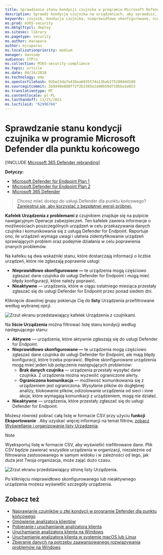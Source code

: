 ```yaml
---
title: Sprawdzanie stanu kondycji czujnika w programie Microsoft Defender dla punktu końcowego
description: Sprawdź kondycję czujnika na urządzeniach, aby sprawdzić, które z nich są nieprawidłowo skonfigurowane, nieaktywne lub nie zgłaszają danych czujnika.
keywords: czujnik, kondycja czujnika, nieprawidłowo skonfigurowane, nieaktywne, bez danych czujnika, dane czujnika, zakłócona komunikacja, komunikacja
ms.prod: m365-security
ms.mktglfcycl: deploy
ms.sitesec: library
ms.pagetype: security
ms.author: macapara
author: mjcaparas
ms.localizationpriority: medium
manager: dansimp
audience: ITPro
ms.collection: M365-security-compliance
ms.topic: article
ms.date: 04/24/2018
ms.technology: mde
ms.openlocfilehash: 926e23da7e439aa6035574a13bab2752004dd189
ms.sourcegitcommit: 2b9d40e888ff2f2b3385e2a90b50d719bba1e653
ms.translationtype: MT
ms.contentlocale: pl-PL
ms.lasthandoff: 11/25/2021
ms.locfileid: "62996766"
---
```

# <a name="check-sensor-health-state-in-microsoft-defender-for-endpoint"></a>Sprawdzanie stanu kondycji czujnika w programie Microsoft Defender dla punktu końcowego

[!INCLUDE [Microsoft 365 Defender rebranding](../../includes/microsoft-defender.md)]

**Dotyczy:**
- [Microsoft Defender for Endpoint Plan 1](https://go.microsoft.com/fwlink/p/?linkid=2154037)
- [Microsoft Defender for Endpoint Plan 2](https://go.microsoft.com/fwlink/p/?linkid=2154037)
- [Microsoft 365 Defender](https://go.microsoft.com/fwlink/?linkid=2118804)

> Chcesz mieć dostęp do usługi Defender dla punktu końcowego? [Zarejestruj się, aby korzystać z bezpłatnej wersji próbnej.](https://signup.microsoft.com/create-account/signup?products=7f379fee-c4f9-4278-b0a1-e4c8c2fcdf7e&ru=https://aka.ms/MDEp2OpenTrial?ocid=docs-wdatp-checksensor-abovefoldlink)

**Kafelek Urządzenia z problemami z** czujnikiem znajduje się na pulpicie nawigacyjnym Operacje zabezpieczeń. Ten kafelek zawiera informacje o możliwościach poszczególnych urządzeń w celu przekazywania danych czujnika i komunikowania się z usługą Defender for Endpoint. Raportuje ono, ile urządzeń wymaga uwagi i ułatwia zidentyfikowanie urządzeń sprawiających problem oraz podejmie działania w celu poprawienia znanych problemów.

Na kafelku są dwa wskaźniki stanu, które dostarczają informacji o liczbie urządzeń, które nie zgłaszają poprawnie usługi:

- **Nieprawidłowo skonfigurowane —** te urządzenia mogą częściowo zgłaszać dane czujnika do usługi Defender for Endpoint i mogą mieć błędy konfiguracji, które należy poprawić.
- **Nieaktywne** — urządzenia, które w ciągu ostatniego miesiąca przestały zgłaszać się do usługi Defender for Endpoint przez ponad siedem dni.

Kliknięcie dowolnej grupy pokieruje Cię do **listy** Urządzenia przefiltrowane według wybranej opcji.

![Zrzut ekranu przedstawiający kafelek Urządzenia z czujnikami.](images/atp-devices-with-sensor-issues-tile.png)

Na **liście Urządzenia** można filtrować listę stanu kondycji według następującego stanu:

- **Aktywne** — urządzenia, które aktywnie zgłaszają się do usługi Defender for Endpoint.
- **Nieprawidłowo skonfigurowane —** te urządzenia mogą częściowo zgłaszać dane czujnika do usługi Defender for Endpoint, ale mają błędy konfiguracji, które trzeba poprawić. Błędnie skonfigurowane urządzenia mogą mieć jeden lub połączenie następujących problemów:
  - **Brak danych czujnika** — urządzenia przestały wysyłać dane czujnika. Z urządzenia można wyzwolić ograniczone alerty.
  - **Ograniczona komunikacja** — możliwość komunikowania się z urządzeniem jest ograniczona. Wysyłanie plików do dogłębnej analizy, blokowanie plików, odizolowanie urządzenia od sieci i inne akcje, które wymagają komunikacji z urządzeniem, mogą nie działać.
- **Nieaktywne** — urządzenia, które przestały zgłaszać się do usługi Defender for Endpoint.

Możesz również pobrać całą listę w formacie CSV przy użyciu **funkcji Eksportowanie** . Aby uzyskać więcej informacji na temat filtrów, [zobacz Wyświetlanie i organizowanie listy Urządzenia](machines-view-overview.md).

> [!NOTE]
> Wyeksportuj listę w formacie CSV, aby wyświetlić niefiltrowane dane. Plik CSV będzie zawierać wszystkie urządzenia w organizacji, niezależnie od filtrowania zastosowanego w samym widoku i w zależności od tego, jak duża jest Twoja organizacja, może zająć dużo czasu.

![Zrzut ekranu przedstawiający stronę listy Urządzenia.](images/atp-devices-list-page.png)

Po kliknięciu nieprawidłowo skonfigurowanego lub nieaktywnego urządzenia możesz wyświetlić szczegóły urządzenia.

## <a name="see-also"></a>Zobacz też

- [Naprawianie czujników o złej kondycji w programie Defender dla punktu końcowego](fix-unhealthy-sensors.md)
- [Omówienie analizatora klientów](overview-client-analyzer.md)
- [Pobieranie i uruchamianie analizatora klienta](download-client-analyzer.md)
- [Uruchamianie analizatora klienta na Windows](run-analyzer-windows.md)
- [Uruchamianie analizatora klienta w systemie macOS lub Linux](run-analyzer-macos-linux.md)
- [Zbieranie danych na potrzeby zaawansowanego rozwiązywania problemów na Windows](data-collection-analyzer.md)
